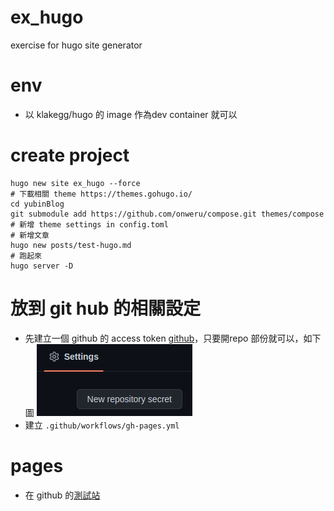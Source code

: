 # ex_hugo
exercise for hugo site generator

# env
- 以 klakegg/hugo 的 image 作為dev container 就可以

# create project
```shell
hugo new site ex_hugo --force
# 下載相關 theme https://themes.gohugo.io/
cd yubinBlog
git submodule add https://github.com/onweru/compose.git themes/compose
# 新增 theme settings in config.toml
# 新增文章
hugo new posts/test-hugo.md
# 跑起來
hugo server -D
```

# 放到 git hub 的相關設定
- 先建立一個 github 的 access token [github](https://github.com/settings/tokens/new)，只要開repo 部份就可以，如下圖
![](assert/2022-06-12-15-58-15.png)
- 建立 `.github/workflows/gh-pages.yml` 

# pages
- 在 github 的[測試站](https://wyubin.github.io/ex_hugo/)
